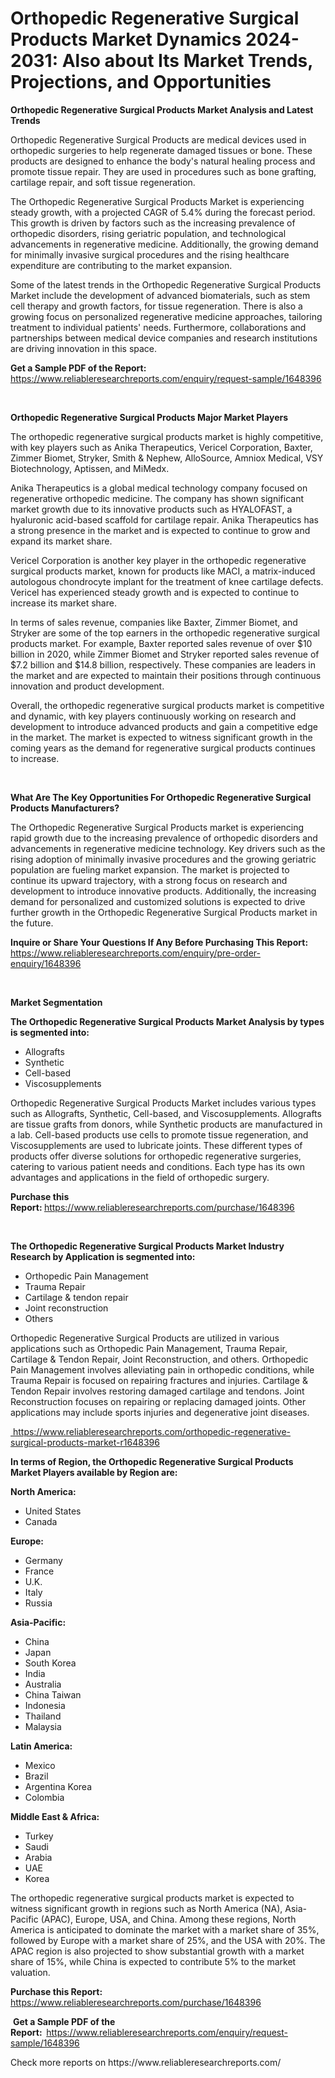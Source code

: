 <p><h1>Orthopedic Regenerative Surgical Products Market Dynamics 2024-2031: Also about Its Market Trends, Projections, and Opportunities</h1></p><p><strong>Orthopedic Regenerative Surgical Products Market Analysis and Latest Trends</strong></p>
<p><p>Orthopedic Regenerative Surgical Products are medical devices used in orthopedic surgeries to help regenerate damaged tissues or bone. These products are designed to enhance the body's natural healing process and promote tissue repair. They are used in procedures such as bone grafting, cartilage repair, and soft tissue regeneration.</p><p>The Orthopedic Regenerative Surgical Products Market is experiencing steady growth, with a projected CAGR of 5.4% during the forecast period. This growth is driven by factors such as the increasing prevalence of orthopedic disorders, rising geriatric population, and technological advancements in regenerative medicine. Additionally, the growing demand for minimally invasive surgical procedures and the rising healthcare expenditure are contributing to the market expansion.</p><p>Some of the latest trends in the Orthopedic Regenerative Surgical Products Market include the development of advanced biomaterials, such as stem cell therapy and growth factors, for tissue regeneration. There is also a growing focus on personalized regenerative medicine approaches, tailoring treatment to individual patients' needs. Furthermore, collaborations and partnerships between medical device companies and research institutions are driving innovation in this space.</p></p>
<p><strong>Get a Sample PDF of the Report:&nbsp;</strong> <a href="https://www.reliableresearchreports.com/enquiry/request-sample/1648396">https://www.reliableresearchreports.com/enquiry/request-sample/1648396</a></p>
<p>&nbsp;</p>
<p><strong>Orthopedic Regenerative Surgical Products Major Market Players</strong></p>
<p><p>The orthopedic regenerative surgical products market is highly competitive, with key players such as Anika Therapeutics, Vericel Corporation, Baxter, Zimmer Biomet, Stryker, Smith & Nephew, AlloSource, Amniox Medical, VSY Biotechnology, Aptissen, and MiMedx.</p><p>Anika Therapeutics is a global medical technology company focused on regenerative orthopedic medicine. The company has shown significant market growth due to its innovative products such as HYALOFAST, a hyaluronic acid-based scaffold for cartilage repair. Anika Therapeutics has a strong presence in the market and is expected to continue to grow and expand its market share.</p><p>Vericel Corporation is another key player in the orthopedic regenerative surgical products market, known for products like MACI, a matrix-induced autologous chondrocyte implant for the treatment of knee cartilage defects. Vericel has experienced steady growth and is expected to continue to increase its market share.</p><p>In terms of sales revenue, companies like Baxter, Zimmer Biomet, and Stryker are some of the top earners in the orthopedic regenerative surgical products market. For example, Baxter reported sales revenue of over $10 billion in 2020, while Zimmer Biomet and Stryker reported sales revenue of $7.2 billion and $14.8 billion, respectively. These companies are leaders in the market and are expected to maintain their positions through continuous innovation and product development.</p><p>Overall, the orthopedic regenerative surgical products market is competitive and dynamic, with key players continuously working on research and development to introduce advanced products and gain a competitive edge in the market. The market is expected to witness significant growth in the coming years as the demand for regenerative surgical products continues to increase.</p></p>
<p>&nbsp;</p>
<p><strong>What Are The Key Opportunities For Orthopedic Regenerative Surgical Products Manufacturers?</strong></p>
<p><p>The Orthopedic Regenerative Surgical Products market is experiencing rapid growth due to the increasing prevalence of orthopedic disorders and advancements in regenerative medicine technology. Key drivers such as the rising adoption of minimally invasive procedures and the growing geriatric population are fueling market expansion. The market is projected to continue its upward trajectory, with a strong focus on research and development to introduce innovative products. Additionally, the increasing demand for personalized and customized solutions is expected to drive further growth in the Orthopedic Regenerative Surgical Products market in the future.</p></p>
<p><strong>Inquire or Share Your Questions If Any Before Purchasing This Report:</strong> <a href="https://www.reliableresearchreports.com/enquiry/pre-order-enquiry/1648396">https://www.reliableresearchreports.com/enquiry/pre-order-enquiry/1648396</a></p>
<p>&nbsp;</p>
<p><strong>Market Segmentation</strong></p>
<p><strong>The Orthopedic Regenerative Surgical Products Market Analysis by types is segmented into:</strong></p>
<p><ul><li>Allografts</li><li>Synthetic</li><li>Cell-based</li><li>Viscosupplements</li></ul></p>
<p><p>Orthopedic Regenerative Surgical Products Market includes various types such as Allografts, Synthetic, Cell-based, and Viscosupplements. Allografts are tissue grafts from donors, while Synthetic products are manufactured in a lab. Cell-based products use cells to promote tissue regeneration, and Viscosupplements are used to lubricate joints. These different types of products offer diverse solutions for orthopedic regenerative surgeries, catering to various patient needs and conditions. Each type has its own advantages and applications in the field of orthopedic surgery.</p></p>
<p><strong>Purchase this Report:&nbsp;</strong><a href="https://www.reliableresearchreports.com/purchase/1648396">https://www.reliableresearchreports.com/purchase/1648396</a></p>
<p>&nbsp;</p>
<p><strong>The Orthopedic Regenerative Surgical Products Market Industry Research by Application is segmented into:</strong></p>
<p><ul><li>Orthopedic Pain Management</li><li>Trauma Repair</li><li>Cartilage & tendon repair</li><li>Joint reconstruction</li><li>Others</li></ul></p>
<p><p>Orthopedic Regenerative Surgical Products are utilized in various applications such as Orthopedic Pain Management, Trauma Repair, Cartilage & Tendon Repair, Joint Reconstruction, and others. Orthopedic Pain Management involves alleviating pain in orthopedic conditions, while Trauma Repair is focused on repairing fractures and injuries. Cartilage & Tendon Repair involves restoring damaged cartilage and tendons. Joint Reconstruction focuses on repairing or replacing damaged joints. Other applications may include sports injuries and degenerative joint diseases.</p></p>
<p><a href="https://www.reliableresearchreports.com/orthopedic-regenerative-surgical-products-market-r1648396">&nbsp;https://www.reliableresearchreports.com/orthopedic-regenerative-surgical-products-market-r1648396</a></p>
<p><strong>In terms of Region, the Orthopedic Regenerative Surgical Products Market Players available by Region are:</strong></p>
<p>
    <p> <strong> North America: </strong>
        <ul>
            <li>United States</li>
            <li>Canada</li>
        </ul>
        </p> 
    <p> <strong> Europe: </strong>
        <ul>
            <li>Germany</li>
            <li>France</li>
            <li>U.K.</li>
            <li>Italy</li>
            <li>Russia</li>
        </ul>
        </p> 
    <p> <strong> Asia-Pacific: </strong>
        <ul>
            <li>China</li>
            <li>Japan</li>
            <li>South Korea</li>
            <li>India</li>
            <li>Australia</li>
            <li>China Taiwan</li>
            <li>Indonesia</li>
            <li>Thailand</li>
            <li>Malaysia</li>
        </ul>
        </p> 
    <p> <strong> Latin America: </strong>
        <ul>
            <li>Mexico</li>
            <li>Brazil</li>
            <li>Argentina Korea</li>
            <li>Colombia</li>
        </ul>
        </p> 
    <p> <strong> Middle East & Africa: </strong>
        <ul>
            <li>Turkey</li>
            <li>Saudi</li>
            <li>Arabia</li>
            <li>UAE</li>
            <li>Korea</li>
        </ul>
    </p>
    </p>
<p><p>The orthopedic regenerative surgical products market is expected to witness significant growth in regions such as North America (NA), Asia-Pacific (APAC), Europe, USA, and China. Among these regions, North America is anticipated to dominate the market with a market share of 35%, followed by Europe with a market share of 25%, and the USA with 20%. The APAC region is also projected to show substantial growth with a market share of 15%, while China is expected to contribute 5% to the market valuation.</p></p>
<p><strong>Purchase this Report: </strong><a href="https://www.reliableresearchreports.com/purchase/1648396">https://www.reliableresearchreports.com/purchase/1648396</a></p>
<p>&nbsp;<strong>Get a Sample PDF of the Report:&nbsp;&nbsp;</strong><a href="https://www.reliableresearchreports.com/enquiry/request-sample/1648396">https://www.reliableresearchreports.com/enquiry/request-sample/1648396</a></p>
<p><strong></strong></p>
<p>Check more reports on https://www.reliableresearchreports.com/</p>